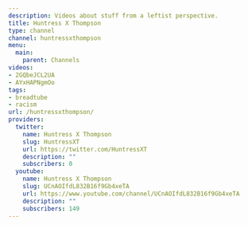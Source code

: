 ```yaml
---
description: Videos about stuff from a leftist perspective.
title: Huntress X Thompson
type: channel
channel: huntressxthompson
menu:
  main:
    parent: Channels
videos:
- 2GQbeJCL2UA
- AYxHAPNgmOo
tags:
- breadtube
- racism
url: /huntressxthompson/
providers:
  twitter:
    name: Huntress X Thompson
    slug: HuntressXT
    url: https://twitter.com/HuntressXT
    description: ""
    subscribers: 0
  youtube:
    name: Huntress X Thompson
    slug: UCnAOIfdL832B16f9Gb4xeTA
    url: https://www.youtube.com/channel/UCnAOIfdL832B16f9Gb4xeTA
    description: ""
    subscribers: 149
---
```

